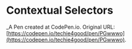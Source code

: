 # Contextual Selectors
 _A Pen created at CodePen.io. Original URL: [https://codepen.io/techie4good/pen/PGwwwo](https://codepen.io/techie4good/pen/PGwwwo).

 